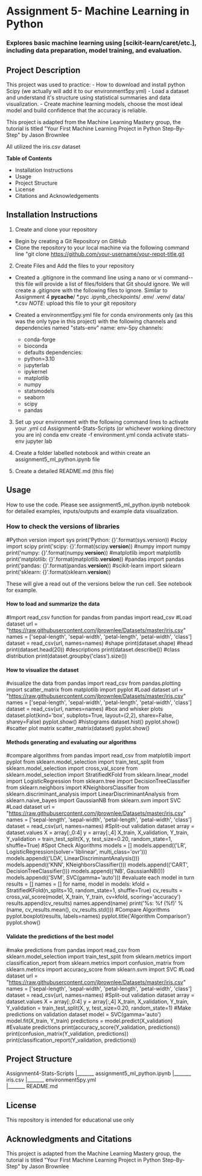 # Assignment 5- Machine Learning in Python
### Explores basic machine learning using [scikit-learn/caret/etc.], including data preparation, model training, and evaluation. 
 
## Project Description

This project was used to practice:
    - How to download and install python Scipy (we actually will add it to our environment5py.yml)
    - Load a dataset and understand it's structure using statistical summaries and data visualization.
    - Create machine learning models, choose the most ideal model and build confidence that the accuracy is reliable.

This project is adapted from the Machine Learning Mastery group, the tutorial is titled "Your First Machine Learning Project in Python Step-By-Step" by Jason Brownlee

 All utilized the iris.csv dataset

**Table of Contents**

- Installation Instructions
- Usage
- Project Structure
- License
- Citations and Acknowledgements

 
## Installation Instructions

1. Create and clone your repository
- Begin by creating a Git Repository on GitHub
- Clone the repository to your local machine via the following command line "git clone https://github.com/your-username/your-repot-title.git

2. Create Files and Add the files to your repository
- Created a .gitignore in the command line using a nano or vi command-- this file will provide a list of files/folders that Git should ignore. We will create a .gitignore with the following files to ignore. Similar to Assignment 4
  __pycache__/ 
*.pyc 
.ipynb_checkpoints/ 
.env/ 
.venv/ 
data/ 
*.csv 
*NOTE*: upload this file to your git repository

- Created a environment5py.yml file for conda environments only (as this was the only type in this project) with the following channels and dependencies named "stats-env"
name: env-5py
channels:
  - conda-forge
  - bioconda
  - defaults
dependencies:
  - python=3.10
  - jupyterlab
  - ipykernel
  - matplotlib
  - numpy
  - statsmodels
  - seaborn
  - scipy
  - pandas

3) Set up your environment with the following command lines to activate your .yml
cd Assignment4-Stats-Scripts (or whichever working directory you are in)
conda env create -f environment.yml
conda activate stats-env
jupyter lab

4) Create a folder labelled notebook and within create an assignment5_ml_python.ipynb file

5) Create a detailed README.md (this file)

## Usage
How to use the code. Please see assignment5_ml_python.ipynb notebook for detailed examples, inputs/outputs and example data visualization.

### How to check the versions of libraries
 
#Python version
import sys
print('Python: {}'.format(sys.version))
#scipy
import scipy
print('scipy: {}'.format(scipy.__version__))
#numpy
import numpy
print('numpy: {}'.format(numpy.__version__))
#matplotlib
import matplotlib
print('matplotlib: {}'.format(matplotlib.__version__))
#pandas
import pandas
print('pandas: {}'.format(pandas.__version__))
#scikit-learn
import sklearn
print('sklearn: {}'.format(sklearn.__version__))

These will give a read out of the versions below the run cell.
See notebook for example.


#### How to load and summarize the data

#Import read_csv function for pandas
from pandas import read_csv
#Load dataset
url = "https://raw.githubusercontent.com/jbrownlee/Datasets/master/iris.csv"
names = ['sepal-length', 'sepal-width', 'petal-length', 'petal-width', 'class']
dataset = read_csv(url, names=names)
#shape
print(dataset.shape)
#head
print(dataset.head(20))
#descriptions
print(dataset.describe())
#class distribution
print(dataset.groupby('class').size())

#### How to visualize the dataset

#visualize the data
from pandas import read_csv
from pandas.plotting import scatter_matrix
from matplotlib import pyplot
#Load dataset
url = "https://raw.githubusercontent.com/jbrownlee/Datasets/master/iris.csv"
names = ['sepal-length', 'sepal-width', 'petal-length', 'petal-width', 'class']
dataset = read_csv(url, names=names)
#box and whisker plots
dataset.plot(kind='box', subplots=True, layout=(2,2), sharex=False, sharey=False)
pyplot.show()
#histograms
dataset.hist()
pyplot.show()
#scatter plot matrix
scatter_matrix(dataset)
pyplot.show()


#### Methods generating and evaluating our algorithms 

#compare algorithms
from pandas import read_csv
from matplotlib import pyplot
from sklearn.model_selection import train_test_split
from sklearn.model_selection import cross_val_score
from sklearn.model_selection import StratifiedKFold
from sklearn.linear_model import LogisticRegression
from sklearn.tree import DecisionTreeClassifier
from sklearn.neighbors import KNeighborsClassifier
from sklearn.discriminant_analysis import LinearDiscriminantAnalysis
from sklearn.naive_bayes import GaussianNB
from sklearn.svm import SVC
#Load dataset
url = "https://raw.githubusercontent.com/jbrownlee/Datasets/master/iris.csv"
names = ['sepal-length', 'sepal-width', 'petal-length', 'petal-width', 'class']
dataset = read_csv(url, names=names)
#Split-out validation dataset
array = dataset.values
X = array[:,0:4]
y = array[:,4]
X_train, X_validation, Y_train, Y_validation = train_test_split(X, y, test_size=0.20, random_state=1, shuffle=True)
#Spot Check Algorithms
models = []
models.append(('LR', LogisticRegression(solver='liblinear', multi_class='ovr')))
models.append(('LDA', LinearDiscriminantAnalysis()))
models.append(('KNN', KNeighborsClassifier()))
models.append(('CART', DecisionTreeClassifier()))
models.append(('NB', GaussianNB()))
models.append(('SVM', SVC(gamma='auto')))
#evaluate each model in turn
results = []
names = []
for name, model in models:
kfold = StratifiedKFold(n_splits=10, random_state=1, shuffle=True)
cv_results = cross_val_score(model, X_train, Y_train, cv=kfold, scoring='accuracy')
results.append(cv_results)
names.append(name)
print('%s: %f (%f)' % (name, cv_results.mean(), cv_results.std()))
#Compare Algorithms
pyplot.boxplot(results, labels=names)
pyplot.title('Algorithm Comparison')
pyplot.show()

#### Validate the predictions of the best model

#make predictions
from pandas import read_csv
from sklearn.model_selection import train_test_split
from sklearn.metrics import classification_report
from sklearn.metrics import confusion_matrix
from sklearn.metrics import accuracy_score
from sklearn.svm import SVC
#Load dataset
url = "https://raw.githubusercontent.com/jbrownlee/Datasets/master/iris.csv"
names = ['sepal-length', 'sepal-width', 'petal-length', 'petal-width', 'class']
dataset = read_csv(url, names=names)
#Split-out validation dataset
array = dataset.values
X = array[:,0:4]
y = array[:,4]
X_train, X_validation, Y_train, Y_validation = train_test_split(X, y, test_size=0.20, random_state=1)
#Make predictions on validation dataset
model = SVC(gamma='auto')
model.fit(X_train, Y_train)
predictions = model.predict(X_validation)
#Evaluate predictions
print(accuracy_score(Y_validation, predictions))
print(confusion_matrix(Y_validation, predictions))
print(classification_report(Y_validation, predictions))

## Project Structure

Assignment4-Stats-Scripts
    |_______ assignment5_ml_python.ipynb
    |_______ iris.csv
    |_______ environment5py.yml   
    |_______ README.md
    

    
## License 

This repository is intended for educational use only
 

## Acknowledgments and Citations
This project is adapted from the Machine Learning Mastery group, the tutorial is titled "Your First Machine Learning Project in Python Step-By-Step" by Jason Brownlee